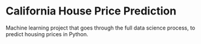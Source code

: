 # California House Price Prediction

Machine learning project that goes through the full data science process, to predict housing prices in Python.
